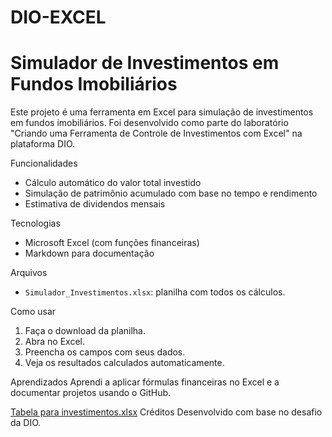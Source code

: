 # DIO-EXCEL
# Simulador de Investimentos em Fundos Imobiliários

Este projeto é uma ferramenta em Excel para simulação de investimentos em fundos imobiliários. Foi desenvolvido como parte do laboratório "Criando uma Ferramenta de Controle de Investimentos com Excel" na plataforma DIO.

Funcionalidades
- Cálculo automático do valor total investido
- Simulação de patrimônio acumulado com base no tempo e rendimento
- Estimativa de dividendos mensais

Tecnologias
- Microsoft Excel (com funções financeiras)
- Markdown para documentação

Arquivos
- `Simulador_Investimentos.xlsx`: planilha com todos os cálculos.

Como usar
1. Faça o download da planilha.
2. Abra no Excel.
3. Preencha os campos com seus dados.
4. Veja os resultados calculados automaticamente.

Aprendizados
Aprendi a aplicar fórmulas financeiras no Excel e a documentar projetos usando o GitHub.

[Tabela para investimentos.xlsx](https://github.com/user-attachments/files/20957231/Tabela.para.investimentos.xlsx)
Créditos
Desenvolvido com base no desafio da DIO.
